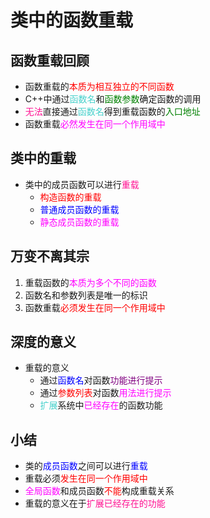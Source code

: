 # 类中的函数重载
## 函数重载回顾
- 函数重载的<font color=red>本质为相互独立的不同函数</font>
- C++中通过<font color=MediumTurquoise>函数名</font>和<font color=green>函数参数</font>确定函数的调用
- <font color=DeepPink>无法</font>直接通过<font color=MediumTurquoise>函数名</font>得到重载函数的<font color=green>入口地址</font>
- 函数重载<font color=Fuchsia>必然发生在同一个作用域中</font>
  
## 类中的重载
- 类中的成员函数可以进行<font color=deeppink>重载</font>
  - <font color=red>构造函数的重载</font>
  - <font color=blue>普通成员函数的重载</font>
  - <font color=Fuchsia>静态成员函数的重载</font>
  
## 万变不离其宗
1. 重载函数的<font color=Fuchsia>本质为多个不同的函数</font>
2. 函数名和参数列表是唯一的标识
3. 函数重载<font color=red>必须发生在同一个作用域中</font>
   
## 深度的意义
- 重载的意义
  - 通过<font color=blue>函数名</font>对函数<font color=purple>功能进行提示</font>
  - 通过<font color=red>参数列表</font>对函数<font color=Fuchsia>用法进行提示</font>
  - <font color=MediumTurquoise>扩展</font>系统中<font color=Fuchsia>已经存在</font>的函数功能
  
## 小结
- 类的<font color=blue>成员函数</font>之间可以进行<font color=blue>重载</font>
- 重载必须<font color=red>发生在同一个作用域中</font>
- <font color=Fuchsia>全局函数</font>和成员函数<font color=red>不能</font>构成重载关系
- 重载的意义在于<font color=deeppink>扩展已经存在的功能</font>